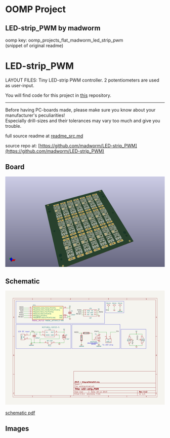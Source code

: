 # OOMP Project  
## LED-strip_PWM  by madworm  
  
oomp key: oomp_projects_flat_madworm_led_strip_pwm  
(snippet of original readme)  
  
  
LED-strip_PWM  
=============  
  
LAYOUT FILES: Tiny LED-strip PWM controller. 2 potentiometers are used as user-input.  
  
You will find code for this project in [this](https://github.com/madworm/ATtiny_projects/tree/master/13/LED-strip_PWM) repository.  
  
  
---  
  
Before having PC-boards made, please make sure you know about your manufacturer's peculiarities!  
Especially drill-sizes and their tolerances may vary too much and give you trouble.  
  
  
  full source readme at [readme_src.md](readme_src.md)  
  
source repo at: [https://github.com/madworm/LED-strip_PWM](https://github.com/madworm/LED-strip_PWM)  
## Board  
  
[![working_3d.png](working_3d_600.png)](working_3d.png)  
## Schematic  
  
[![working_schematic.png](working_schematic_600.png)](working_schematic.png)  
  
[schematic pdf](working_schematic.pdf)  
## Images  

